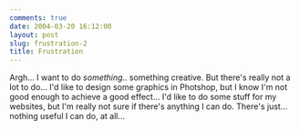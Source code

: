 ```yaml
---
comments: true
date: 2004-03-20 16:12:00
layout: post
slug: frustration-2
title: Frustration
---
```


Argh... I want to do *something*.. something creative.  But there's really not a lot to do...  I'd like to design some graphics in Photshop, but I know I'm not good enough to achieve a good effect...  I'd like to do some stuff for my websites, but I'm really not sure if there's anything I can do.  There's just... nothing useful I can do, at all...
